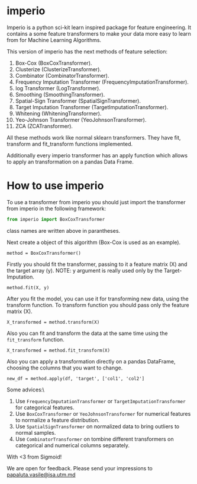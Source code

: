 # imperio

Imperio is a python sci-kit learn inspired package for feature engineering. It contains a some feature transformers to make your data more easy to learn from for Machine Learning Algorithms.

This version of imperio has the next methods of feature selection:
1. Box-Cox (BoxCoxTransformer).
2. Clusterize (ClusterizeTransformer).
3. Combinator (CombinatorTransformer).
4. Frequency Imputation Transformer (FrequencyImputationTransformer).
5. log Transformer (LogTransformer).
6. Smoothing (SmoothingTransformer).
7. Spatial-Sign Transformer (SpatialSignTransformer).
8. Target Imputation Transformer (TargetImputationTransformer).
9. Whitening (WhiteningTransformer).
10. Yeo-Johnson Transformer (YeoJohnsonTransformer).
11. ZCA (ZCATransformer).

All these methods work like normal sklearn transformers. They have fit, transform and fit_transform functions implemented.

Additionally every imperio transformer has an apply function which allows to apply an transformation on a pandas Data Frame.

# How to use imperio

To use a transformer from imperio you should just import the transformer from imperio in the following framework:
```python
from imperio import BoxCoxTransformer
```

class names are written above in parantheses.

Next create a object of this algorithm (Box-Cox is used as an example).

`method = BoxCoxTransformer()`

Firstly you should fit the transformer, passing to it a feature matrix (X) and the target array (y).
NOTE: y argument is really used only by the Target-Imputation.

`method.fit(X, y)`

After you fit the model, you can use it for transforming new data, using the transform function. To transform function you should pass only the feature matrix (X).

`X_transformed = method.transform(X)`

Also you can fit and transform the data at the same time using the `fit_transform` function.

`X_transformed = method.fit_transform(X)`

Also you can apply a transformation directly on a pandas DataFrame, choosing the columns that you want to change.

`new_df = method.apply(df, 'target', ['col1', 'col2']`

Some advices:\
1. Use `FrequencyImputationTransformer` or `TargetImputationTransformer` for categorical features.
2. Use `BoxCoxTransformer` or `YeoJohnsonTransformer` for numerical features to normalize a feature distribution.
3. Use `SpatialSignTransformer` on normalized data to bring outliers to normal samples.
4. Use `CombinatorTransformer` on tombine different transformers on categorical and numerical columns separately.

With <3 from Sigmoid!

We are open for feedback. Please send your impressions to papaluta.vasile@isa.utm.md
